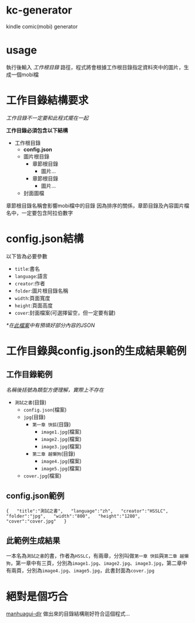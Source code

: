 # kc-generator
kindle comic(mobi) generator

usage
===
執行後輸入 _工作根目錄_ 路徑，程式將會根據工作根目錄指定資料夾中的圖片，生成一個mobi檔

工作目錄結構要求
===
_工作目錄不一定要和此程式擺在一起_

**工作目錄必須包含以下結構**

* 工作根目錄
  * **config.json**
  * 圖片根目錄
    * 章節根目錄
      * 圖片...
    * 章節根目錄
      * 圖片...
  * 封面圖檔

章節根目錄名稱會影響mobi檔中的目錄
因為排序的關係，章節目錄及內容圖片檔名中，一定要包含阿拉伯數字

config.json結構
===
以下皆為必要參數

* `title`:書名
* `language`:語言
* `creator`:作者
* `folder`:圖片根目錄名稱
* `width`:頁面寬度
* `height`:頁面高度
* `cover`:封面檔案(可選擇留空，但一定要有鍵)

_*在[此檔案](https://github.com/HSSLC/kc-generator/blob/master/config.json)中有預填好部分內容的JSON_

工作目錄與config.json的生成結果範例
===

## 工作目錄範例
_名稱後括號為類型方便理解，實際上不存在_

* `測試之書`(目錄)
  * `config.json`(檔案)
  * `jpg`(目錄)
    * `第一章 快狐`(目錄)
      * `image1.jpg`(檔案)
      * `image2.jpg`(檔案)
      * `image3.jpg`(檔案)
    * `第二章 越懶狗`(目錄)
      * `image4.jpg`(檔案)
      * `image5.jpg`(檔案)
  * `cover.jpg`(檔案)

## config.json範例
`
{  
  "title":"測試之書",  
  "language":"zh",  
  "creator":"HSSLC",  
  "folder":"jpg",  
  "width":"800",  
  "height":"1280",  
  "cover":"cover.jpg"  
}  
`
## 此範例生成結果
一本名為`測試之書`的書，作者為`HSSLC`，有兩章，分別叫做`第一章 快狐`與`第二章 越懶狗`，第一章中有三頁，分別為`image1.jpg`、`image2.jpg`、`image3.jpg`，第二章中有兩頁，分別為`image4.jpg`、`image5.jpg`，此書封面為`cover.jpg`

絕對是個巧合
===
[manhuagui-dlr](https://github.com/HSSLC/manhuagui-dlr) 做出來的目錄結構剛好符合這個程式...
